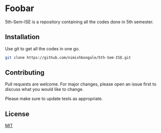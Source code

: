 # Foobar

5th-Sem-ISE is a repository containing all the codes done in 5th semester. 

## Installation

Use git to get all the codes in one go.

```bash
git clone https://github.com/nimishbongale/5th-Sem-ISE.git  
```

## Contributing
Pull requests are welcome. For major changes, please open an issue first to discuss what you would like to change.

Please make sure to update tests as appropriate.

## License
[MIT](https://choosealicense.com/licenses/mit/)
